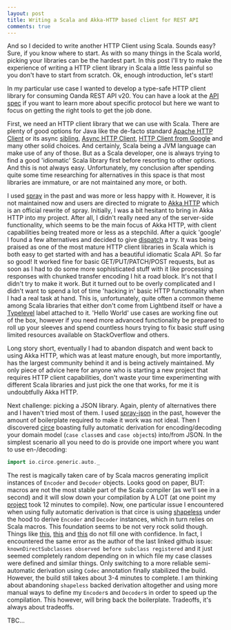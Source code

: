 ```yaml
---
layout: post
title: Writing a Scala and Akka-HTTP based client for REST API
comments: true
---
```


And so I decided to write another HTTP Client using Scala. Sounds easy? Sure, if you know where to start. As with so many things in the Scala world, picking your libraries can be the hardest part. In this post I'll try to make the experience of writing a HTTP client library in Scala a little less painful so you don't have to start from scratch. Ok, enough introduction, let's start!

In my particular use case I wanted to develop a type-safe HTTP client library for consuming Oanda REST API v20. You can have a look at the [API spec](http://developer.oanda.com/rest-live-v20/introduction) if you want to learn more about specific protocol but here we want to focus on getting the right tools to get the job done.

First, we need an HTTP client library that we can use with Scala. There are plenty of good options for Java like the de-facto standard [Apache HTTP Client](http://hc.apache.org/httpcomponents-client-5.0.x/index.html) or its async [sibling](https://hc.apache.org/httpcomponents-asyncclient-4.1.x/index.html), [Async HTTP Client](https://github.com/AsyncHttpClient/async-http-client), [HTTP Client from Google](https://github.com/google/google-http-java-client) and many other solid choices. And certainly, Scala being a JVM language can make use of any of those. But as a Scala developer, one is always trying to find a good 'idiomatic' Scala library first before resorting to other options. And this is not always easy. Unfortunately, my conclusion after spending quite some time researching for alternatives in this space is that most libraries are immature, or are not maintained any more, or both.

I used [spray](http://spray.io) in the past and was more or less happy with it. However, it is not maintained now and users are directed to migrate to [Akka HTTP](http://doc.akka.io/docs/akka-http/current/scala.html) which is an official rewrite of spray. Initially, I was a bit hesitant to bring in Akka HTTP into my project. After all, I didn't really need any of the server-side functionality, which seems to be the main focus of Akka HTTP, with client capabilities being treated more or less as a stepchild. After a quick 'google' I found a few alternatives and decided to give [dispatch](https://github.com/dispatch/reboot) a try. It was being praised as one of the most mature HTTP client libraries in Scala which is both easy to get started with and has a beautiful idiomatic Scala API. So far so good! It worked fine for basic GET/PUT/PATCH/POST requests, but as soon as I had to do some more sophisticated stuff with it like processing responses with chunked transfer encoding I hit a road block. It's not that I didn't try to make it work. But it turned out to be overly complicated and I didn't want to spend a lot of time 'hacking in' basic HTTP functionality when I had a real task at hand. This is, unfortunately, quite often a common theme among Scala libraries that either don't come from Lightbend itself or have a [Typelevel](http://typelevel.org) label attached to it. 'Hello World' use cases are working fine out of the box, however if you need more advanced functionality be prepared to roll up your sleeves and spend countless hours trying to fix basic stuff using limited resources available on StackOverflow and others.

Long story short, eventually I had to abandon dispatch and went back to using Akka HTTP, which was at least mature enough, but more importantly, has the largest community behind it and is being actively maintained. My only piece of advice here for anyone who is starting a new project that requires HTTP client capabilities, don't waste your time experimenting with different Scala libraries and just pick the one that works, for me it is undoubtfully Akka HTTP.

Next challenge: picking a JSON library. Again, plenty of alternatives there and I haven't tried most of them. I used [spray-json](https://github.com/spray/spray-json) in the past, however the amount of boilerplate required to make it work was not ideal. Then I discovered [circe](https://github.com/circe/circe) boasting fully automatic derivation for encoding/decoding your domain model (`case class`es and `case object`s) into/from JSON. In the simplest scenario all you need to do is provide one import where you want to use en-/decoding:

```scala
import io.circe.generic.auto._
```

The rest is magically taken care of by Scala macros generating implicit instances of `Encoder` and `Decoder` objects. Looks good on paper, BUT: macros are not the most stable part of the Scala compiler (as we'll see in a second) and it will slow down your compilation by A LOT (at one point my [project](https://github.com/msilb/scalanda-v20) took 12 minutes to compile). Now, one particular issue I encountered when using fully automatic derivation is that circe is using [shapeless](https://github.com/milessabin/shapeless) under the hood to derive `Encoder` and `Decoder` instances, which in turn relies on Scala macros. This foundation seems to be not very rock solid though. Things like [this](https://issues.scala-lang.org/browse/SI-7046), [this](https://issues.scala-lang.org/browse/SI-7567) and [this](https://github.com/lloydmeta/enumeratum/issues/90) do not fill one with confidence. In fact, I encountered the same error as the author of the last linked github issue: `knownDirectSubclasses observed before subclass registered` and it just seemed completely random depending on in which file my case classes were defined and similar things. Only switching to a more reliable semi-automatic derivation using `Codec` annotation finally stabilized the build. However, the build still takes about 3-4 minutes to complete. I am thinking about abandoning `shapeless` backed derivation altogether and using more manual ways to define my `Encoder`s and `Decoder`s in order to speed up the compilation. This however, will bring back the boilerplate. Tradeoffs, it's always about tradeoffs.

TBC...
